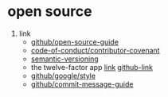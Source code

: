 # open source

1. link
   * [github/open-source-guide](https://opensource.guide/)
   * [code-of-conduct/contributor-covenant](https://www.contributor-covenant.org/)
   * [semantic-versioning](https://semver.org/)
   * the twelve-factor app [link](https://12factor.net/) [github-link](https://github.com/heroku/12factor)
   * [github/google/style](https://github.com/google/styleguide)
   * [github/commit-message-guide](https://github.com/RomuloOliveira/commit-messages-guide)
